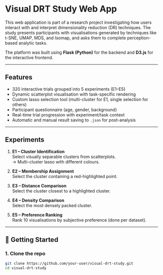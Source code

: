 # Visual DRT Study Web App

This web application is part of a research project investigating how users interact with and interpret dimensionality reduction (DR) techniques. The study presents participants with visualisations generated by techniques like t-SNE, UMAP, MDS, and Isomap, and asks them to complete perception-based analytic tasks.

The platform was built using **Flask (Python)** for the backend and **D3.js** for the interactive frontend.

---

## Features

- 320 interactive trials grouped into 5 experiments (E1–E5)
- Dynamic scatterplot visualisation with task-specific rendering
- Custom lasso selection tool (multi-cluster for E1, single selection for others)
- Participant questionnaire (age, gender, background)
- Real-time trial progression with experiment/task context
- Automatic and manual result saving to `.json` for post-analysis

---

## Experiments

1. **E1 – Cluster Identification**  
   Select visually separable clusters from scatterplots.  
   → Multi-cluster lasso with different colours.

2. **E2 – Membership Assignment**  
   Select the cluster containing a red-highlighted point.

3. **E3 – Distance Comparison**  
   Select the cluster closest to a highlighted cluster.

4. **E4 – Density Comparison**  
   Select the most densely packed cluster.

5. **E5 – Preference Ranking**  
   Rank 10 visualisations by subjective preference (done per dataset).

---

## 🚀 Getting Started

### 1. Clone the repo

```bash
git clone https://github.com/your-user/visual-drt-study.git
cd visual-drt-study